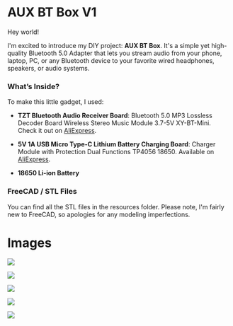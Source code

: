 # AUX BT Box V1

Hey world!

I'm excited to introduce my DIY project: **AUX BT Box**. It's a simple yet high-quality Bluetooth 5.0 Adapter that lets you stream audio from your phone, laptop, PC, or any Bluetooth device to your favorite wired headphones, speakers, or audio systems.

### What’s Inside?

To make this little gadget, I used:

- **TZT Bluetooth Audio Receiver Board**: Bluetooth 5.0 MP3 Lossless Decoder Board Wireless Stereo Music Module 3.7-5V XY-BT-Mini. Check it out on [AliExpress](https://www.aliexpress.com/item/1005002231624213.html).

- **5V 1A USB Micro Type-C Lithium Battery Charging Board**: Charger Module with Protection Dual Functions TP4056 18650. Available on [AliExpress](https://www.aliexpress.com/item/1005001961975062.html).

- **18650 Li-ion Battery**

### FreeCAD / STL Files

You can find all the STL files in the resources folder. Please note, I'm fairly new to FreeCAD, so apologies for any modeling imperfections.




# Images

![](https://raw.githubusercontent.com/tmollov/aux-bt-box-freecad/main/resources/images/img1.jpg)

![](https://raw.githubusercontent.com/tmollov/aux-bt-box-freecad/main/resources/images/img2.jpg)

![](https://raw.githubusercontent.com/tmollov/aux-bt-box-freecad/main/resources/images/img3.jpg)

![](https://raw.githubusercontent.com/tmollov/aux-bt-box-freecad/main/resources/images/img4.jpg)

![](https://raw.githubusercontent.com/tmollov/aux-bt-box-freecad/main/resources/images/img5.jpg)
